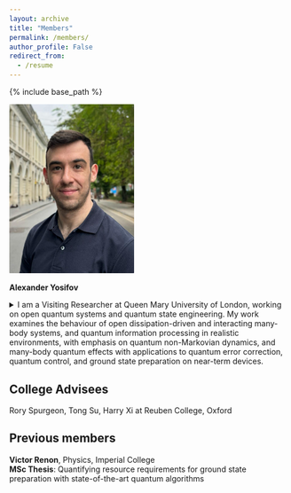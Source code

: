 ```yaml
---
layout: archive
title: "Members"
permalink: /members/
author_profile: False
redirect_from:
  - /resume
---
```


{% include base_path %}



<img src="/images/Alexander.jpg" alt="Description" style="border-radius: 1px; box-shadow: 0 0px 1px rgba(0, 0, 0, 0.02); border: 0px solid #ccc; width: 225px;">

**Alexander Yosifov**<br>
<details>
  <summary>I am a Visiting Researcher at Queen Mary University of London, working on open quantum systems and quantum state engineering. My work examines the behaviour of open dissipation-driven and interacting many-body systems, and quantum information processing in realistic environments, with emphasis on quantum non-Markovian dynamics, and many-body quantum effects with applications to quantum error correction, quantum control, and ground state preparation on near-term devices.</summary><br>
Previously, I was a Researcher at the Hong Kong Research Center of Huawei, where I developed quantum-based algorithms for optimization. Prior to that, I was working with Prof. Vlatko Vedral at the University of Oxford, focusing on quantum collision models for steady-state preparation and error mitigation.<br>
</details>



<h2>College Advisees</h2>

Rory Spurgeon, Tong Su, Harry Xi at Reuben College, Oxford

<h2>Previous members</h2>

**Victor Renon**, Physics, Imperial College<br>
**MSc Thesis**: Quantifying resource requirements for ground state preparation with state-of-the-art quantum algorithms


